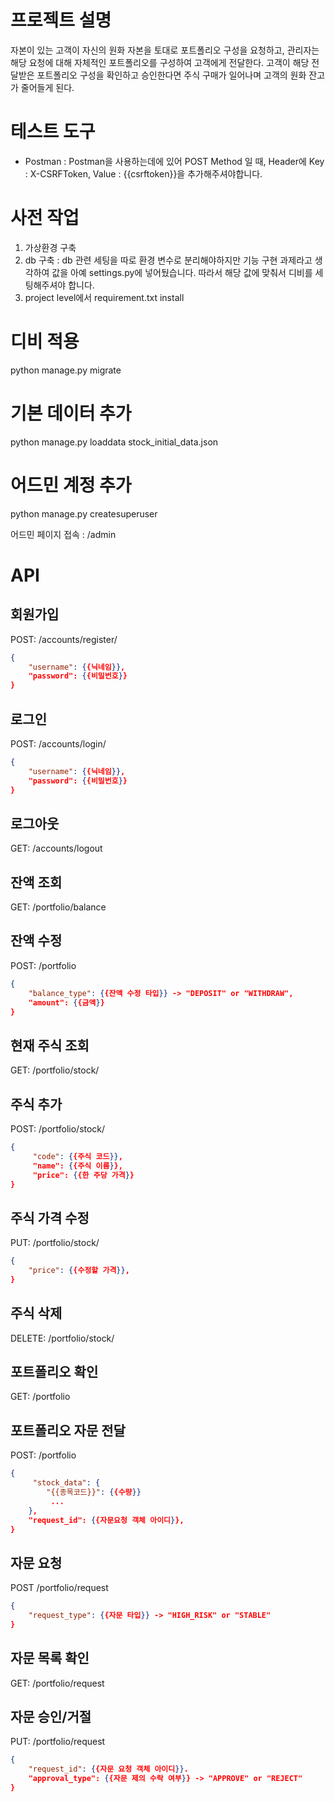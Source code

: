 # 프로젝트 설명
자본이 있는 고객이 자신의 원화 자본을 토대로 포트폴리오 구성을 요청하고, 관리자는 해당 요청에 대해 자체적인 포트폴리오를 구성하여 고객에게 전달한다.
고객이 해당 전달받은 포트폴리오 구성을 확인하고 승인한다면 주식 구매가 일어나며 고객의 원화 잔고가 줄어들게 된다.

# 테스트 도구
- Postman : Postman을 사용하는데에 있어 POST Method 일 때, Header에 Key : X-CSRFToken, Value : {{csrftoken}}을 추가해주셔야합니다.

# 사전 작업
1. 가상환경 구축
2. db 구축 : db 관련 세팅을 따로 환경 변수로 분리해야하지만 기능 구현 과제라고 생각하여 값을 아예 settings.py에 넣어뒀습니다. 따라서 해당 값에 맞춰서 디비를 세팅해주셔야 합니다.
3. project level에서 requirement.txt install

# 디비 적용
python manage.py migrate

# 기본 데이터 추가
python manage.py loaddata stock_initial_data.json

# 어드민 계정 추가
python manage.py createsuperuser

어드민 페이지 접속 : /admin

# API
## 회원가입
POST: /accounts/register/


```json
{
    "username": {{닉네임}},
    "password": {{비밀번호}}
}

```

## 로그인
POST: /accounts/login/
```json
{
    "username": {{닉네임}},
    "password": {{비밀번호}}
}

```

## 로그아웃
GET: /accounts/logout

## 잔액 조회
GET: /portfolio/balance

## 잔액 수정
POST: /portfolio
```json
{
    "balance_type": {{잔액 수정 타입}} -> "DEPOSIT" or "WITHDRAW",
    "amount": {{금액}}
}
```

## 현재 주식 조회
GET: /portfolio/stock/

## 주식 추가
POST: /portfolio/stock/
```json
{
     "code": {{주식 코드}},
     "name": {{주식 이름}},
     "price": {{한 주당 가격}}
}

```

## 주식 가격 수정
PUT: /portfolio/stock/<pk>
```json
{
    "price": {{수정할 가격}},
}
```

## 주식 삭제
DELETE: /portfolio/stock/<pk>

## 포트폴리오 확인
GET: /portfolio

## 포트폴리오 자문 전달
POST: /portfolio
```json
{
     "stock_data": {
        "{{종목코드}}": {{수량}}
         ...
    },
    "request_id": {{자문요청 객체 아이디}},
}
```

## 자문 요청
POST /portfolio/request
```json
{
    "request_type": {{자문 타입}} -> "HIGH_RISK" or "STABLE"
}
```

## 자문 목록 확인
GET: /portfolio/request

## 자문 승인/거절
PUT: /portfolio/request
```json
{
    "request_id": {{자문 요청 객체 아이디}}.
    "approval_type": {{자문 제의 수락 여부}} -> "APPROVE" or "REJECT"
}
```
